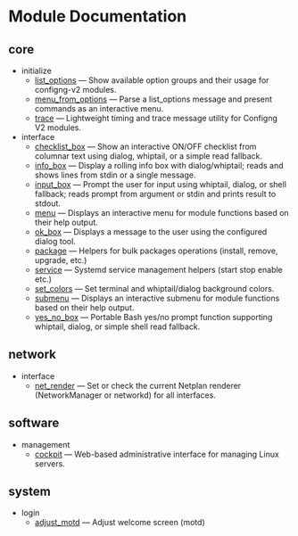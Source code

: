 # Module Documentation

## core
- initialize
    - [list_options](./list_options.md) — Show available option groups and their usage for configng-v2 modules.
    - [menu_from_options](./menu_from_options.md) — Parse a list_options message and present commands as an interactive menu.
    - [trace](./trace.md) — Lightweight timing and trace message utility for Configng V2 modules.
- interface
    - [checklist_box](./checklist_box.md) — Show an interactive ON/OFF checklist from columnar text using dialog, whiptail, or a simple read fallback.
    - [info_box](./info_box.md) — Display a rolling info box with dialog/whiptail; reads and shows lines from stdin or a single message.
    - [input_box](./input_box.md) — Prompt the user for input using whiptail, dialog, or shell fallback; reads prompt from argument or stdin and prints result to stdout.
    - [menu](./menu.md) — Displays an interactive menu for module functions based on their help output.
    - [ok_box](./ok_box.md) — Displays a message to the user using the configured dialog tool.
    - [package](./package.md) — Helpers for bulk packages operations (install, remove, upgrade, etc.)
    - [service](./service.md) — Systemd service management helpers (start stop enable etc.)
    - [set_colors](./set_colors.md) — Set terminal and whiptail/dialog background colors.
    - [submenu](./submenu.md) — Displays an interactive submenu for module functions based on their help output.
    - [yes_no_box](./yes_no_box.md) — Portable Bash yes/no prompt function supporting whiptail, dialog, or simple shell read fallback.

## network
- interface
    - [net_render](./net_render.md) — Set or check the current Netplan renderer (NetworkManager or networkd) for all interfaces.

## software
- management
    - [cockpit](./cockpit.md) — Web-based administrative interface for managing Linux servers.

## system
- login
    - [adjust_motd](./adjust_motd.md) — Adjust welcome screen (motd)

